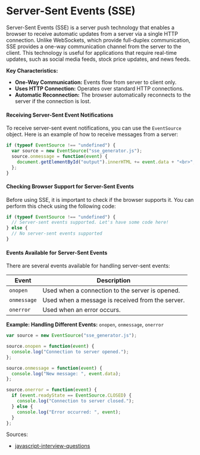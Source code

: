 # Server-Sent Events (SSE)
Server-Sent Events (SSE) is a server push technology that enables a browser to receive automatic updates from a server 
via a single HTTP connection. Unlike WebSockets, which provide full-duplex communication, SSE provides a one-way 
communication channel from the server to the client. This technology is useful for applications that require real-time
updates, such as social media feeds, stock price updates, and news feeds.

**Key Characteristics:**

* **One-Way Communication:** Events flow from server to client only.
* **Uses HTTP Connection:** Operates over standard HTTP connections.
* **Automatic Reconnection:** The browser automatically reconnects to the server if the connection is lost.

#### Receiving Server-Sent Event Notifications
To receive server-sent event notifications, you can use the `EventSource` object. Here is an example of how to receive 
messages from a server:
```js
if (typeof EventSource !== "undefined") {
  var source = new EventSource("sse_generator.js");
  source.onmessage = function(event) {
    document.getElementById("output").innerHTML += event.data + "<br>";
  };
}
```
#### Checking Browser Support for Server-Sent Events
Before using SSE, it is important to check if the browser supports it. You can perform this check using the following code:
```js
if (typeof EventSource !== "undefined") {
  // Server-sent events supported. Let's have some code here!
} else {
  // No server-sent events supported
}
```
#### Events Available for Server-Sent Events
There are several events available for handling server-sent events:

| Event      | Description                                   |
|------------|-----------------------------------------------|
| `onopen`   | Used when a connection to the server is opened. |
| `onmessage`| Used when a message is received from the server. |
| `onerror`  | Used when an error occurs.                    |

**Example: Handling Different Events:** `onopen`, `onmessage`, `onerror`
```js
var source = new EventSource("sse_generator.js");

source.onopen = function(event) {
  console.log("Connection to server opened.");
};

source.onmessage = function(event) {
  console.log("New message: ", event.data);
};

source.onerror = function(event) {
  if (event.readyState == EventSource.CLOSED) {
    console.log("Connection to server closed.");
  } else {
    console.log("Error occurred: ", event);
  }
};
```

Sources:
* [javascript-interview-questions](https://github.com/sudheerj/javascript-interview-questions)